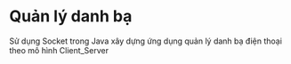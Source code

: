 # Quản lý danh bạ
Sử dụng Socket trong Java xây dựng ứng dụng quản lý danh bạ điện thoại theo mô hình Client_Server
